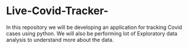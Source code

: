 # Live-Covid-Tracker-
In this repository we will be developing an application for tracking Covid cases using python. We will also be performing lot of Exploratory data analysis to understand more about the data.
